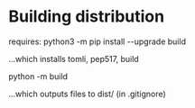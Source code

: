 














# Building distribution
requires: 
python3 -m pip install --upgrade build

...which installs tomli, pep517, build

python -m build

...which outputs files to dist/ (in .gitignore)

